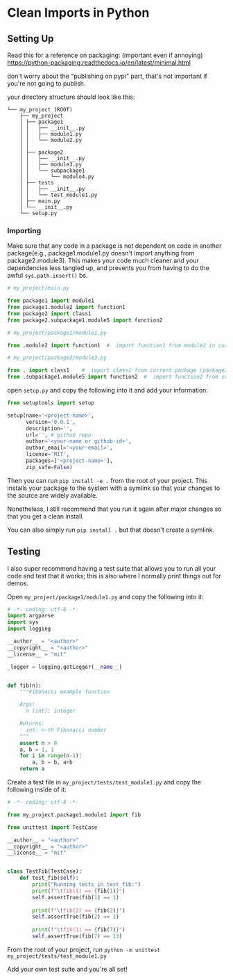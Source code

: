 # Clean Imports in Python

## Setting Up 

Read this for a reference on packaging:  (important even if annoying)
  https://python-packaging.readthedocs.io/en/latest/minimal.html

don't worry about the "publishing on pypi" part, that's not important if you're not going to publish. 

your directory structure should look like this:
```
└── my_project (ROOT)
    ├── my_project
    │ ├── package1
    │ │   ├── __init__.py
    │ │   ├── module1.py
    │ │   └── module2.py
    │ │
    │ ├── package2
    │ │   ├── __init__.py
    │ │   ├── module3.py
    │ │   └── subpackage1
    │ │       └── module4.py
    │ ├── tests
    │ │   ├── __init__.py
    │ │   └── test_module1.py
    │ ├── main.py
    │ └── __init__.py
    └── setup.py

```

### Importing

Make sure that any code in a package is not dependent on code in another package(e.g., package1.module1.py doesn't import anything from package2.module3). This makes your code much cleaner and your dependencies less tangled up, and prevents you from having to do the awful `sys.path.insert()` bs. 

```python
# my_project/main.py

from package1 import module1
from package1.module2 import function1
from package2 import class1
from package2.subpackage1.module5 import function2
```

```python
# my_project/package1/module1.py

from .module2 import function1  #  import function1 from module2 in current package (package1) 
```

```python
# my_project/package2/module3.py

from . import class1    #  import class1 from current package (package2)
from .subpackage1.module5 import function2  #  import function2 from subpackage1 in current package (package2)
```


open `setup.py` and copy the following into it and add your information:
```python
from setuptools import setup

setup(name='<project-name>',
      version='0.0.1',
      description='',
      url='', # github repo   
      author='<your-name or github-id>',
      author_email='<your-email>',
      license='MIT',
      packages=['<project-name>'],
      zip_safe=False)
```

Then you can run `pip install -e .` from the root of your project. This installs your package to the system with a symlink so that your changes to the source are widely available. 

Nonetheless, I still recommend that you run it again after major changes so that you get a clean install. 

You can also simply run `pip install .` but that doesn't create a symlink. 

## Testing

I also super recommend having a test suite that allows you to run all your code and test that it works; this is also where I normally print things out for demos. 

Open `my_project/package1/module1.py` and copy the following into it:


```python
# -*- coding: utf-8 -*-
import argparse
import sys
import logging

__author__ = "<author>"
__copyright__ = "<author>"
__license__ = "mit"

_logger = logging.getLogger(__name__)


def fib(n):
    """Fibonacci example function

    Args:
      n (int): integer

    Returns:
      int: n-th Fibonacci number
    """
    assert n > 0
    a, b = 1, 1
    for i in range(n-1):
        a, b = b, a+b
    return a
```

Create a test file in `my_project/tests/test_module1.py` and copy the following inside of it:

```python
# -*- coding: utf-8 -*-

from my_project.package1.module1 import fib

from unittest import TestCase

__author__ = "<author>"
__copyright__ = "<author>"
__license__ = "mit"


class TestFib(TestCase):
    def test_fib(self):
        print("Running tests in test_fib:") 
        print(f"\tfib(1) == {fib(1)}")
        self.assertTrue(fib(1) == 1)
        
        print(f"\tfib(2) == {fib(2)}")
        self.assertTrue(fib(2) == 1)
        
        print(f"\tfib(1) == {fib(7)}")
        self.assertTrue(fib(7) == 13)

```


From the root of your project, run `python -m unittest my_project/tests/test_module1.py` 

Add your own test suite and you're all set! 
